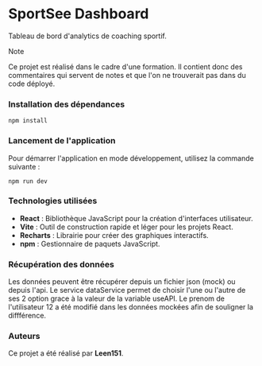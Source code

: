 # SportSee Dashboard

Tableau de bord d'analytics de coaching sportif.

> [!Note]
> Ce projet est réalisé dans le cadre d'une formation.
> Il contient donc des commentaires qui servent de notes et que l'on ne trouverait pas dans du code déployé.

### Installation des dépendances

```shell
npm install
```

### Lancement de l'application

Pour démarrer l'application en mode développement, utilisez la commande suivante :

```shell
npm run dev
```

### Technologies utilisées

- **React** : Bibliothèque JavaScript pour la création d'interfaces utilisateur.
- **Vite** : Outil de construction rapide et léger pour les projets React.
- **Recharts** : Librairie pour créer des graphiques interactifs.
- **npm** : Gestionnaire de paquets JavaScript.

### Récupération des données

Les données peuvent être récupérer depuis un fichier json (mock) ou depuis l'api.
Le service dataService permet de choisir l'une ou l'autre de ses 2 option grace à la valeur de la variable useAPI.
Le prenom de l'utilisateur 12 a été modifié dans les données mockées afin de souligner la diffférence.

### Auteurs

Ce projet a été réalisé par **Leen151**.
